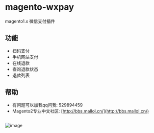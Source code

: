 # magento-wxpay
magento1.x 微信支付插件

## 功能
  * 扫码支付
  * 手机网站支付
  * 在线退款
  * 查询退款状态
  * 退款列表
  
## 帮助
  * 有问题可以加我qq问我: 529894459
  * Magento2专业中文社区: [http://bbs.mallol.cn/](http://bbs.mallol.cn/)

##
![image](https://github.com/zouhongzhao/magento-wxpay/blob/master/wxpay.gif)
